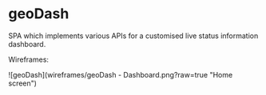 # geoDash
SPA which implements various APIs for a customised live status information dashboard.

Wireframes:

![geoDash](wireframes/geoDash - Dashboard.png?raw=true "Home screen")
